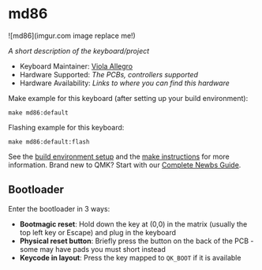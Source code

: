 # md86

![md86](imgur.com image replace me!)

*A short description of the keyboard/project*

* Keyboard Maintainer: [Viola Allegro](https://github.com/MasDongo)
* Hardware Supported: *The PCBs, controllers supported*
* Hardware Availability: *Links to where you can find this hardware*

Make example for this keyboard (after setting up your build environment):

    make md86:default

Flashing example for this keyboard:

    make md86:default:flash

See the [build environment setup](https://docs.qmk.fm/#/getting_started_build_tools) and the [make instructions](https://docs.qmk.fm/#/getting_started_make_guide) for more information. Brand new to QMK? Start with our [Complete Newbs Guide](https://docs.qmk.fm/#/newbs).

## Bootloader

Enter the bootloader in 3 ways:

* **Bootmagic reset**: Hold down the key at (0,0) in the matrix (usually the top left key or Escape) and plug in the keyboard
* **Physical reset button**: Briefly press the button on the back of the PCB - some may have pads you must short instead
* **Keycode in layout**: Press the key mapped to `QK_BOOT` if it is available
